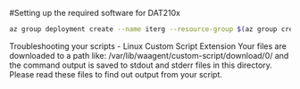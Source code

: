#Setting up the required software for DAT210x 

```bash
az group deployment create --name iterg --resource-group $(az group create --location southeastasia --name dsvmgRG --outputtsv | cut -f4) --template-file linuxvm_py/azuredeploy.json --parameters @linuxvm_py/azuredeploy.parameters.json
```

Troubleshooting your scripts - Linux Custom Script Extension 
Your files are downloaded to a path like: /var/lib/waagent/custom-script/download/0/ and the command output is saved to stdout and stderr files in this directory. Please read these files to find out output from your script.
